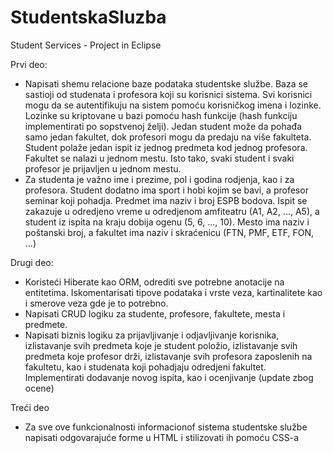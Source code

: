 # StudentskaSluzba
Student Services - Project in Eclipse 

Prvi deo:

- Napisati shemu relacione baze podataka studentske službe. 
Baza se sastioji od studenata i profesora koji su korisnici sistema. Svi korisnici mogu da se autentifikuju na sistem pomoću korisničkog imena i lozinke. Lozinke su kriptovane u bazi pomoću hash funkcije (hash funkciju implementirati po sopstvenoj želji). Jedan student može da pohađa samo jedan fakultet, dok profesori mogu da predaju na više fakulteta. Student polaže jedan ispit iz jednog predmeta kod jednog profesora. Fakultet se nalazi u jednom mestu. Isto tako, svaki student i svaki profesor je prijavljen u jednom mestu.
- Za studenta je važno ime i prezime, pol i godina rodjenja, kao i za profesora. Student dodatno ima sport i hobi kojim se bavi, a profesor seminar koji pohadja. Predmet ima naziv i broj ESPB bodova. Ispit se zakazuje u odredjeno vreme u odredjenom amfiteatru (A1, A2, ..., A5), a student iz ispita na kraju dobija ogenu (5, 6, ..., 10). Mesto ima naziv i poštanski broj, a fakultet ima naziv i skraćenicu (FTN, PMF, ETF, FON, ...)


Drugi deo:

- Koristeći Hiberate kao ORM, odrediti sve potrebne anotacije na entitetima. Iskomentarisati tipove podataka i vrste veza, kartinalitete kao i smerove veza gde je to potrebno.
- Napisati CRUD logiku za studente, profesore, fakultete, mesta i predmete.
- Napisati biznis logiku za prijavljivanje i odjavljivanje korisnika, izlistavanje svih predmeta koje je student položio, izlistavanje svih predmeta koje profesor drži, izlistavanje svih profesora zaposlenih na fakultetu, kao i studenata koji pohadjaju odredjeni fakultet. Implementirati dodavanje novog ispita, kao i ocenjivanje (update zbog ocene)


Treći deo

- Za sve ove funkcionalnosti informacionof sistema studentske službe napisati odgovarajuće forme u HTML i stilizovati ih pomoću CSS-a
